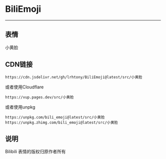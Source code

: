 # BiliEmoji
---
## 表情
小黄脸
## CDN链接
```
https://cdn.jsdelivr.net/gh/lrhtony/BiliEmoji@latest/src/小黄脸
```
或者使用Cloudflare
```
https://vup.pages.dev/src/小黄脸
```
或者使用unpkg
```
https://unpkg.com/bili_emoji@latest/src/小黄脸
https://unpkg.zhimg.com/bili_emoji@latest/src/小黄脸
```
## 说明
Bilibili 表情的版权归原作者所有
